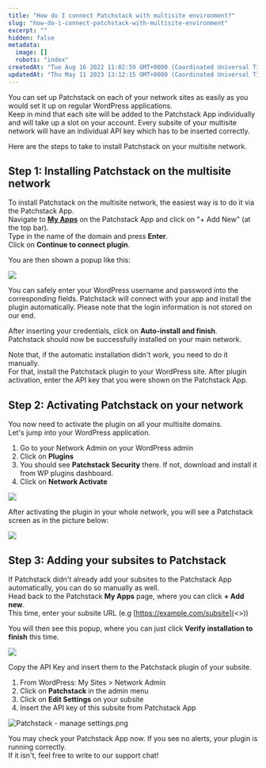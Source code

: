 ```yaml
---
title: "How do I connect Patchstack with multisite environment?"
slug: "how-do-i-connect-patchstack-with-multisite-environment"
excerpt: ""
hidden: false
metadata: 
  image: []
  robots: "index"
createdAt: "Tue Aug 16 2022 11:02:59 GMT+0000 (Coordinated Universal Time)"
updatedAt: "Thu May 11 2023 13:12:15 GMT+0000 (Coordinated Universal Time)"
---
```

You can set up Patchstack on each of your network sites as easily as you would set it up on regular WordPress applications.  
Keep in mind that each site will be added to the Patchstack App individually and will take up a slot on your account. Every subsite of your multisite network will have an individual API key which has to be inserted correctly.

Here are the steps to take to install Patchstack on your multisite network.

## Step 1: Installing Patchstack on the multisite network

To install Patchstack on the multisite network, the easiest way is to do it via the Patchstack App.  
Navigate to <a href="https://app.patchstack.com/apps" target="_blank"><b>My Apps</b></a> on the Patchstack App and click on "+ Add New" (at the top bar).  
Type in the name of the domain and press **Enter**.  
Click on **Continue to connect plugin**.

You are then shown a popup like this:

![](https://files.readme.io/3c05aa3-small-fe0cd72-small-Patchstack_dialogues.png)

You can safely enter your WordPress username and password into the corresponding fields. Patchstack will connect with your app and install the plugin automatically. Please note that the login information is not stored on our end.

After inserting your credentials, click on **Auto-install and finish**.  
Patchstack should now be successfully installed on your main network.

Note that, if the automatic installation didn't work, you need to do it manually.  
For that, install the Patchstack plugin to your WordPress site. After plugin activation, enter the API key that you were shown on the Patchstack App.

## Step 2: Activating Patchstack on your network

You now need to activate the plugin on all your multisite domains.  
Let's jump into your WordPress application.

<ol><li>
Go to your Network Admin on your WordPress admin</li>
<li>Click on <b>Plugins</b></li>
<li>You should see <b>Patchstack Security</b> there. If not, download and install it from WP plugins dashboard.</li> <li>Click on <b>Network Activate</b></li>
</ol>

![](https://files.readme.io/3a05a15-small-Patchstack_network_activate.png)

After activating the plugin in your whole network, you will see a Patchstack screen as in the picture below:

![](https://files.readme.io/0ad746b-small-Screenshot_2023-05-11_at_15.57.31.png)

## Step 3: Adding your subsites to Patchstack

If Patchstack didn't already add your subsites to the Patchstack App automatically, you can do so manually as well.  
Head back to the Patchstack **My Apps** page, where you can click **+ Add new**.  
This time, enter your subsite URL (e.g [https://example.com/subsite](<>))

You will then see this popup, where you can just click **Verify installation to finish** this time.

![](https://files.readme.io/c8f8d0b-small-fe0cd72-small-Patchstack_dialogues_1.png)

Copy the API Key and insert them to the Patchstack plugin of your subsite.

<ol><li>From WordPress: My Sites > Network Admin</li>
<li>Click on <b>Patchstack</b> in the admin menu</li>
<li>Click on <b>Edit Settings</b> on your subsite</lI>
<li>Insert the API key of this subsite from Patchstack App</li>
</ol>

![](https://files.readme.io/47faf7b-Patchstack_-_manage_settings.png "Patchstack - manage settings.png")

You may check your Patchstack App now. If you see no alerts, your plugin is running correctly.  
If it isn't, feel free to write to our support chat!
